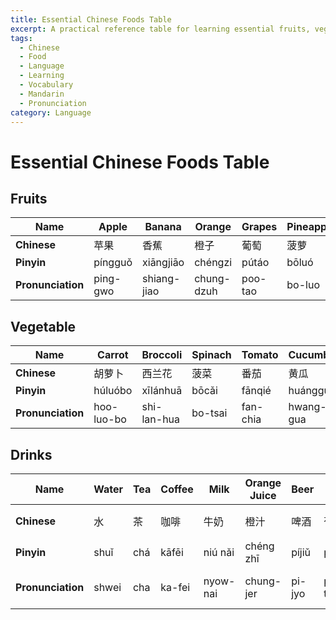 ```yaml
---
title: Essential Chinese Foods Table
excerpt: A practical reference table for learning essential fruits, vegetables, and drinks in Chinese, with characters, pinyin, and pronunciation.
tags:
  - Chinese
  - Food
  - Language
  - Learning
  - Vocabulary
  - Mandarin
  - Pronunciation
category: Language
---
```


# Essential Chinese Foods Table

## Fruits

| Name              | Apple    | Banana      | Orange     | Grapes  | Pineapple | Watermelon | Strawberry | Peach    | Pear | Mango    |
| ----------------- | -------- | ----------- | ---------- | ------- | --------- | ---------- | ---------- | -------- | ---- | -------- |
| **Chinese**       | 苹果       | 香蕉          | 橙子         | 葡萄      | 菠萝        | 西瓜         | 草莓         | 桃子       | 梨    | 芒果       |
| **Pinyin**        | píngguǒ  | xiāngjiāo   | chéngzi    | pútáo   | bōluó     | xīguā      | cǎoméi     | táozi    | lí   | mángguǒ  |
| **Pronunciation** | ping-gwo | shiang-jiao | chung-dzuh | poo-tao | bo-luo    | shi-gua    | tsao-mei   | tao-dzuh | li   | mang-gwo |
## Vegetable

| Name              | Carrot     | Broccoli    | Spinach | Tomato   | Cucumber  | Bell Pepper    | Eggplant  | Cabbage        | Zucchini  | Celery    |
| ----------------- | ---------- | ----------- | ------- | -------- | --------- | -------------- | --------- | -------------- | --------- | --------- |
| **Chinese**       | 胡萝卜        | 西兰花         | 菠菜      | 番茄       | 黄瓜        | 灯笼椒            | 茄子        | 卷心菜            | 西葫芦       | 芹菜        |
| **Pinyin**        | húluóbo    | xīlánhuā    | bōcǎi   | fānqié   | huángguā  | dēnglóngjiāo   | qiézi     | juǎnxīncǎi     | xīhúlu    | qíncǎi    |
| **Pronunciation** | hoo-luo-bo | shi-lan-hua | bo-tsai | fan-chia | hwang-gua | deng-long-jiao | chie-dzuh | jwan-shin-tsai | shi-hu-lu | chin-tsai |

## Drinks

| Name              | Water | Tea | Coffee | Milk     | Orange Juice | Beer   | Wine        | Soda         | Lemonade        |
| ----------------- | ----- | --- | ------ | -------- | ------------ | ------ | ----------- | ------------ | --------------- |
| **Chinese**       | 水     | 茶   | 咖啡     | 牛奶       | 橙汁           | 啤酒     | 葡萄酒         | 苏打水          | 柠檬水             |
| **Pinyin**        | shuǐ  | chá | kāfēi  | niú nǎi  | chéng zhī    | píjiǔ  | pútaojiǔ    | sūdǎ shuǐ    | níngméng shuǐ   |
| **Pronunciation** | shwei | cha | ka-fei | nyow-nai | chung-jer    | pi-jyo | poo-tao-jyo | soo-da shwei | ning-mung shwei |
